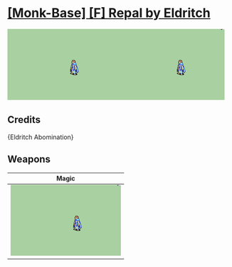 # [\[Monk-Base\] \[F\] Repal by Eldritch](./)

<img src="./6.%20Magic/Magic_000.png" alt="[Monk-Base] [F] Repal by Eldritch standing" />

## Credits

{Eldritch Abomination}

## Weapons


|Magic |
|  :---: |
| <img alt="Magic animation" src="./6.%20Magic/Magic.gif" /> |
